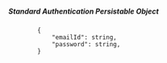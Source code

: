 ##### Standard Authentication Persistable Object

 			{
            	"emailId": string,
				"password": string,
			}

